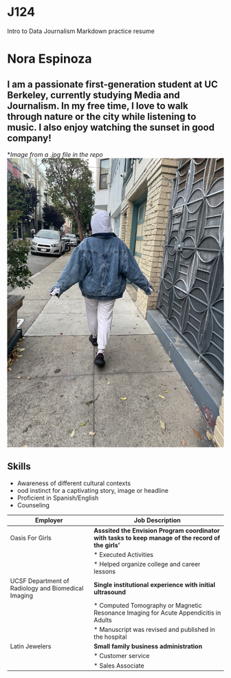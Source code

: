 # J124
Intro to Data  Journalism Markdown practice resume
# Nora Espinoza
## I am a passionate first-generation student at UC Berkeley, currently studying Media and Journalism. In my free time, I love to walk through nature or the city while listening to music. I also enjoy watching the sunset in good company!



**Image from a .jpg file in the repo*
![''IMG-1214','Nora walking around the city'](/IMG-1214.jpg)


## Skills
  * Awareness of different cultural contexts
  * ood instinct for a captivating story, image or headline
  * Proficient in Spanish/English 
  * Counseling

|  Employer                                             | Job Description  |   
|-------------------------------------------------------|-----------------------------------------------------------------------------------------------------|
| Oasis For Girls | **Asssited the Envision Program coordinator with tasks to keep manage of the record of the girls’**
|                  |       * Executed Activities 
|                  |       * Helped organize college and career lessons
|UCSF Department of Radiology and Biomedical Imaging                  |  **Single institutional experience with initial ultrasound**       
|                  |       * Computed Tomography or Magnetic Resonance Imaging for Acute Appendicitis in Adults
|                  |       * Manuscript was revised and published in the hospital 
|Latin Jewelers    |  **Small family business administration**
|                 |        * Customer service 
 |                    |    * Sales Associate 
                                                            
                                                            
                                                          
                                                                                                                                                                                                                                                                                                                                                                                         
  
